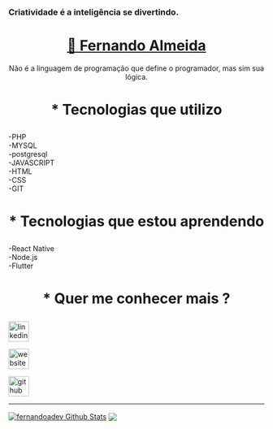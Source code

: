 ### Criatividade é a inteligência se divertindo.

<!--
**fernandoadev/fernandoadev** is a ✨ _special_ ✨ repository because its `README.md` (this file) appears on your GitHub profile.

Here are some ideas to get you started:

- 🔭 I’m currently working on ...
- 🌱 I’m currently learning ...
- 👯 I’m looking to collaborate on ...
- 🤔 I’m looking for help with ...
- 💬 Ask me about ...
- 📫 How to reach me: ...
- 😄 Pronouns: ...
- ⚡ Fun fact: ...
-->

<h1 align="center">
    <a href="http://getbionic.com.br/" target="__blank">🔗 Fernando Almeida</a>
</h1>
<p align="center">Não é a linguagem de programação que define o programador, mas sim sua lógica.</p>

<h1 align="center">
    <p align="center">* Tecnologias que utilizo</p>
</h1>

-PHP  
-MYSQL  
-postgresql  
-JAVASCRIPT  
-HTML  
-CSS  
-GIT  

<h1 align="center">
    <p align="center">* Tecnologias que estou aprendendo</p>
</h1>

-React Native  
-Node.js    
-Flutter    

<h1 align="center">
    <p align="center">* Quer me conhecer mais ?</p>
</h1>

[<img src='https://cdn.jsdelivr.net/npm/simple-icons@3.0.1/icons/linkedin.svg' alt='linkedin' height='40'>](https://www.linkedin.com/in/https://www.linkedin.com/in/fernandoadev//)

[<img src='https://cdn.jsdelivr.net/npm/simple-icons@3.0.1/icons/icloud.svg' alt='website' height='40'>](http://getbionic.com.br/) 

[<img src='https://cdn.jsdelivr.net/npm/simple-icons@3.0.1/icons/github.svg' alt='github' height='40'>](https://github.com/https://github.com/fernandoadev)

---

<a href="https://github.com/fernandoadev">
<img align="center" alt="fernandoadev Github Stats" src="https://github-readme-stats.codestackr.vercel.app/api?username=fernandoadev&show_icons=true&hide_border=true&count_private=true&include_all_commits=true&theme=radical" /></a>

<a href="https://github.com/fernandoadev">
  <img align="center" src="https://github-readme-stats.anuraghazra1.vercel.app/api/top-langs/?username=fernandoadev&layout=compact&theme=radical" />
</a>
